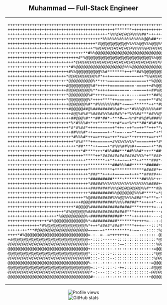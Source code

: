 <h2 align="center">Muhammad — Full-Stack Engineer</h2>

<table>
  <tr>
    <td>
<pre>
++++++++++++++++++++++++++++++++++++++++++++++++++++++++++++++++++++++++++++++++++++++++++++++++++++
++++++++++++++++++++++++++++++++++++++++++++*******+++++++++++++++++++++++++++++++++++++++++++++++++
+++++++++++++++++++++++++++++++++++++++++*%%%@@@@@@%%%%##*++++++++++++++++++++++++++++++++++++++++++
++++++++++++++++++++++++++++++++++++++*%%%%%%%%%%%%%%%%%@@%##*++++++++++++++++++++++++++++++++++++++
++++++++++++++++++++++++++++++++++++*#@@@@@@@@@@@%%%%%@@%%%@@@%%*+++++++++++++++++++++++++++++++++++
+++++++++++++++++++++++++++++++++++*%@@@@@@@@@@@@@@%%%%%%@@@@@@@@#++++++++++++++++++++++++++++++++++
+++++++++++++++++++++++++++++++**#%%@@@@@@@@@@@@@@@@@@@@@@@@@@@@@@#+++++++++++++++++++++++++++++++++
+++++++++++++++++++++++++++++#*%@@@@@@@@@@@@@@@@@@@@@@@@@@@%%@@@@@@%%*++++++++++++++++++++++++++++++
+++++++++++++++++++++++++++*@@@@@@@@@@@@@@@@@@@@@@@@@@@@@@@@@@%%%@@@@@%+++++++++++++++++++++++++++++
+++++++++++++++++++++++++*#%@@@@@@@@@@@@@@@@@@@@%%%@@@@@@@@@@@@@%@@@@@@%++++++++++++++++++++++++++++
+++++++++++++++++++++++++#%%@@@@@@@@@@%%#*******+++**##%@@@@@@@@@@@@@@@@*+++++++++++++++++++++++++++
++++++++++++++++++++++++*@@@@@@@@@@@%#*+++============++*%%@@@@@@@@@@@@@#+++++++++++++++++++++++++++
++++++++++++++++++++++++*@@@@@@@@@@%**+++================+*%@@@@@@@@@@@@@#++++++++++++++++++++++++++
++++++++++++++++++++++++#@@@@@@@@@%#*+++++==========-====++#%@@@@@@@@@@@@@#+++++++++++++++++++++++++
++++++++++++++++++++++++#@@@@@@@@@%**+++++========--=====++##%@@@@@@@@@@@%@*++++++++++++++++++++++++
++++++++++++++++++++++++*@@@@@@@@%#*++++=====--=-=----===++*##%@@@@@@@@@@@@*++++++++++++++++++++++++
++++++++++++++++++++++++*@@@@@@@@%*++++****++======---===++**#%@@@@@@@@@@@@%#+++++++++++++++++++++++
+++++++++++++++++++++++++@@@@@@@%#**#%%%%%%%##*+===+******++**#@@@@@@@@@@@@@%+++++++++++++++++++++++
+++++++++++++++++++++++++#@@@@@##@%########%%##+=+*#%%%@%%%%%##%@@@@@@@@@@@*++++++++++++++++++++++++
++++++++++++++++++++++++++#@@%#%#*%####%%%####%*+*%%%##***##%%@%@@@@@@@@@%%+++++++++++++++++++++++++
++++++++++++++++++++++++++##@@@%#***##*##*+***#==+%*#*#%@#%###%%@@@@@@@@%**+++++++++++++++++++++++++
+++++++++++++++++++++++++*%*#%%%#+*++*****+++#*==+%*+**##*#%#*##@@@@@@@#++++++++++++++++++++++++++++
+++++++++++++++++++++++++*#*#%##*++++======+*++=-=+*==++**+++**#@@@@@%#+++++++++++++++++++++++++++++
++++++++++++++++++++++++++##%%%#*++======++*+==--==**=======*+*%@@####++++++++++++++++++++++++++++++
++++++++++++++++++++++++++*#%%%#*++==+++==+++*+==+*+++++++==++*%%%#**+++++++++++++++++++++++++++++++
+++++++++++++++++++++++++++*#%#***++======+#%%%%%%%%*=====+++*#%#**+++++++++++++++++++++++++++++++++
++++++++++++++++++++++++++++*##****++====+*#%%%##%%#+=====++**###+++++++++++++++++++++++++++++++++++
++++++++++++++++++++++++++++++*#****+++*#%%###***##%%%#*+++**##*++++++++++++++++++++++++++++++++++++
+++++++++++++++++++++++++++++++*****++*##############%%%*+**###+++++++++++++++++++++++++++++++++++++
++++++++++++++++++++++++++++++++********++**++=+=++**++****###*+++++++++++++++++++++++++++++++++++++
+++++++++++++++++++++++++++++++++**********###%%%##******#####++++++++++++++++++++++++++++++++++++++
+++++++++++++++++++++++++++++++++**********+************#####*++++++++++++++++++++++++++++++++++++++
+++++++++++++++++++++++++++++++++*###**+++++======++++**#####+++++++++++++++++++++++++++++++++++++++
+++++++++++++++++++++++++++++++++*#########****+*******##%%%*+++++++++++++++++++++++++++++++++++++++
+++++++++++++++++++++++++++++++++*#####%%%%%%%%%%%%%%%%%%%####++++++++++++++++++++++++++++++++++++++
++++++++++++++++++++++++++++++++++########%%%@@@@@@@@@@%%#***#@#++++++++++++++++++++++++++++++++++++
+++++++++++++++++++++++++++++++++*#########%%@@@@@@@%%%#*****=*@@%*+++++++++++++++++++++++++++++++++
+++++++++++++++++++++++++++++++*%@#########%%%@@%%%%###**+***=-%@@@%#+++++++++++++++++++++++++++++++
++++++++++++++++++++++++++++++#@@@##########%%%%#####**+++++*--#@@@@@@#*++++++++++++++++++++++++++++
+++++++++++++++++++++++++++*#@@@@%#################***++++++=--#@@@@@@@@@%#*++++++++++++++++++++++++
+++++++++++++++++++++++*#%@@@@@@%################***++++++++---#@@@@@@@@@@@@@#*+++++++++++++++++++++
++++++++++++++++++++*%@@@@@@@@@@%+#############****++++++++----@@@@@@@@@@@@@@@@@@%#*++++++++++++++++
++++++++++++++++*#%@@@@@@@@@@@@@%*=##########*******+++++=---:-@@@@@@@@@@@@@@@@@@@@@@@%%#*++++++++++
+++++++++++++*#%@@@@@@@@@@@@@@@@%*+=+*####*####*****+++=---:::*@@@@@@@@@@@@@@@@@@@@@@@@@@@%%%##*++++
++++++++***#@@@@@@@@@@@@@@@@@@@@@====-=+**********++==---:::::%@@@@@@@@@@@@@@@@@@@@@@@@@@@@@@@@@@%#*
++++*#%@@@@@@@@@@@@@@@@@@@@@@@@@@=-:--=--=+++++++=----:::::::-@@@@@@@@@@@@@@@@@@@@@@@@@@@@@@@@@@@@@@
+#@@@@@@@@@@@@@@@@@@@@@@@@@@@@@@@=-::::------::::::::::::::::*@@@@@@@@@@@@@@@@@@@@@@@@@@@@@@@@@@@@@@
@@@@@@@@@@@@@@@@@@@@@@@@@@@@@@@@@+::::::::::::==:::::::::::::%@@@@@@@@@@@@@@@@@@@@@@@@@@@@@@@@@@@@@@
@@@@@@@@@@@@@@@@@@@@@@@@@@@@@@@@@+:::::::::-::::::::::::::::=@@@@@@@@@@@@@@@@@@@@@@@@@@@@@@@@@@@@@@@
@@@@@@@@@@@@@@@@@@@@@@@@@@@@@@@@@*:::-::::-:::::::::::::::::*@@@@@@@@@@@@@@@@@@@@@@@@@@@@@@@@@@@@@@@
@@@@@@@@@@@@@@@@@@@@@@@@@@@@@@@@@#:::-::::--::::::::::::::::%@@@@@@@@@@@@@@@@@@@@@@@@@@@@@@@@@@@@@@@
@@@@@@@@@@@@@@@@@@@@@@@@@@@@@@@@@%-::--::::-:::::::::::::::=@@@@@@@@@@@@@@@@@@@@@@@@@@@@@@@@@@@@@@@@
@@@@@@@@@@@@@@@@@@@@@@@@@@@@@@@@@@=::--::::-:-+=:::::::::::#@@@@@@@@@@@@@@@@@@@@@@@@@@@@@@@@@@@@@@@@
@@@@@@@@@@@@@@@@@@@@@@@@@@@@@@@@@@*-:---:::-::-:::::::::::-@@@@@@@@@@@@@@@@@@@@@@@@@@@@@@@@@@@@@@@@@
@@@@@@@@@@@@@@@@@@@@@@@@@@@@@@@@@@#:----:::-::::::::-:::::+@@@@@@@@@@@@@@@@@@@@@@@@@@@@@@@@@@@@@@@@@
</pre>
    </td>
    <td>
<pre>
muhammad ----------------------------------------------------┐
OS: ............................. Windows 11, Linux, MacOS
Role: ........................... Full-Stack Engineer
Experience: ..................... 4+ years
IDE/Tools: ...................... VS Code, Cursor; Git

Frontend: ........................ HTML, CSS, JavaScript
Frameworks (Web): ................ React, Next.js, Vue, Nuxt, Gatsby
UI: .............................. Tailwind, shadcn/ui, MUI
Mobile: .......................... React Native, Expo
Backend: ......................... Node.js, Express.js
Databases: ....................... MongoDB, Supabase
Headless CMS: .................... Strapi, Contentful
APIs & Query: .................... GraphQL, React Query
Auth/Hosting: .................... Firebase (Auth/Storage/Hosting)
Types: ........................... TypeScript
…and much more 🚀

Contact -----------------------------------------------------┤
Email: .......................... kashafahmed72@gmail.com
LinkedIn: ....................... https://www.linkedin.com/in/mkashaf/
GitHub: ......................... https://github.com/muhammadkashaf

GitHub Stats ------------------------------------------------┤
<!-- STATS:START -->
Repos: .......................... 00 {Contributed: 00} | Stars: 00
Commits (past year): ............ 000 | Followers: 000
Lines of Code on GitHub: ........ 000,000  ( +000,000 ,  -00,000 )
<!-- STATS:END -->

Notes ------------------------------------------------------┘
• Edit the links above with your real handles.
• Keep lines &lt;≈85 chars so the card doesn’t wrap on mobile.
</pre>
    </td>
  </tr>
</table>

<div align="center">
  <!-- Optional badges (replace username) -->
  <img src="https://komarev.com/ghpvc/?username=muhammadkashaf&style=flat-square" alt="Profile views" />
  <br/>
  <img src="https://github-readme-stats.vercel.app/api?username=muhammadkashaf&show_icons=true" alt="GitHub stats" />
</div>
